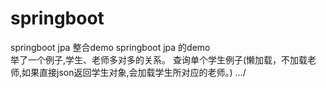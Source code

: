 # springboot
springboot jpa 整合demo
springboot jpa 的demo  
举了一个例子,学生、老师多对多的关系。
查询单个学生例子(懒加载，不加载老师,如果直接json返回学生对象,会加载学生所对应的老师。)
.../
